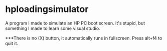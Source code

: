 # hploadingsimulator
A program I made to simulate an HP PC boot screen. It's stupid, but something I made to learn some visual studio.

***There is no (X) button, it automatically runs in fullscreen. Press alt+f4 to quit it.
